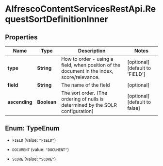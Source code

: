 # AlfrescoContentServicesRestApi.RequestSortDefinitionInner

## Properties
Name | Type | Description | Notes
------------ | ------------- | ------------- | -------------
**type** | **String** | How to order - using a field, when position of the document in the index, score/relevance. | [optional] [default to &#39;FIELD&#39;]
**field** | **String** | The name of the field | [optional] 
**ascending** | **Boolean** | The sort order. (The ordering of nulls is determined by the SOLR configuration) | [optional] [default to false]


<a name="TypeEnum"></a>
## Enum: TypeEnum


* `FIELD` (value: `"FIELD"`)

* `DOCUMENT` (value: `"DOCUMENT"`)

* `SCORE` (value: `"SCORE"`)




